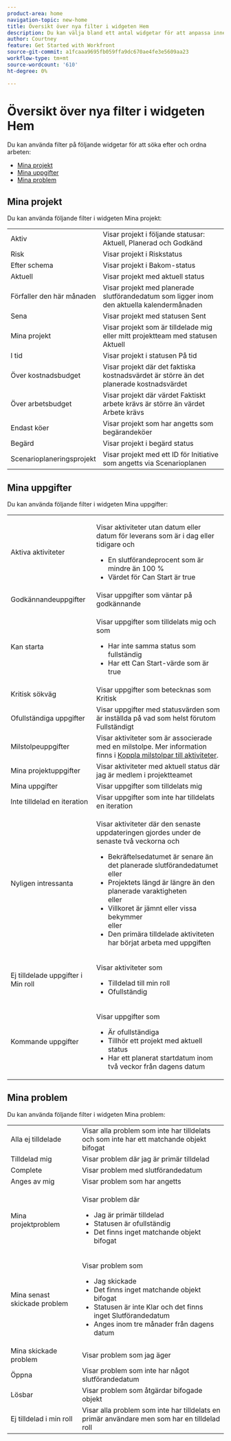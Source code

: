 ```yaml
---
product-area: home
navigation-topic: new-home
title: Översikt över nya filter i widgeten Hem
description: Du kan välja bland ett antal widgetar för att anpassa innehållet som visas på hemsidan. Dessa widgetar kan storleksändras och ordnas på hemsidan.
author: Courtney
feature: Get Started with Workfront
source-git-commit: a1fcaaa9695fb059ffa9dc670ae4fe3e5609aa23
workflow-type: tm+mt
source-wordcount: '610'
ht-degree: 0%

---
```


# Översikt över nya filter i widgeten Hem

Du kan använda filter på följande widgetar för att söka efter och ordna arbeten:

* [Mina projekt](#my-projects)
* [Mina uppgifter](#my-tasks)
* [Mina problem](#my-issues)

## Mina projekt

Du kan använda följande filter i widgeten Mina projekt:

<table>
  <tr>
    <td>Aktiv</td>
    <td>Visar projekt i följande statusar: Aktuell, Planerad och Godkänd </td>
  </tr>
  <tr>
    <td>Risk</td>
    <td>Visar projekt i Riskstatus </td>
  </tr>
  <tr>
    <td>Efter schema</td>
    <td>Visar projekt i Bakom-status</td>
  </tr>
  <tr>
    <td>Aktuell</td>
    <td>Visar projekt med aktuell status </td>
  </tr>
  <tr>
    <td>Förfaller den här månaden</td>
    <td>Visar projekt med planerade slutförandedatum som ligger inom den aktuella kalendermånaden</td>
  </tr>
  <tr>
    <td>Sena</td>
    <td>Visar projekt med statusen Sent</td>
  </tr>
  <tr>
    <td>Mina projekt</td>
    <td>Visar projekt som är tilldelade mig eller mitt projektteam med statusen Aktuell</td>
  </tr>
  <tr>
    <td>I tid</td>
    <td>Visar projekt i statusen På tid</td>
  </tr>
  <tr>
    <td>Över kostnadsbudget</td>
    <td>Visar projekt där det faktiska kostnadsvärdet är större än det planerade kostnadsvärdet</td>
  </tr>
  <tr>
    <td>Över arbetsbudget</td>
    <td>Visar projekt där värdet Faktiskt arbete krävs är större än värdet Arbete krävs</td>
  </tr>
  <tr>
    <td>Endast köer</td>
    <td>Visar projekt som har angetts som begärandeköer</td>
  </tr>
  <tr>
    <td>Begärd</td>
    <td>Visar projekt i begärd status</td>
  </tr>
  <tr>
    <td>Scenarioplaneringsprojekt</td>
    <td>Visar projekt med ett ID för Initiative som angetts via Scenarioplanen</td>
  </tr>
</table>

## Mina uppgifter

Du kan använda följande filter i widgeten Mina uppgifter:

<table>
  <tr>
    <td>Aktiva aktiviteter</td>
    <td><p>Visar aktiviteter utan datum eller datum för leverans som är i dag eller tidigare och</p>
<ul>
  <li>En slutförandeprocent som är mindre än 100 %</li>
  <li>Värdet för Can Start är true</li>
</ul>
</td>
  </tr>
   <!-- <tr>
    <td>All Unassigned Tasks</td>
    <td></td>
  </tr> -->
  <tr>
    <td>Godkännandeuppgifter</td>
    <td>Visar uppgifter som väntar på godkännande</td>
  </tr>
  <tr>
    <td>Kan starta</td>
    <td><p>Visar uppgifter som tilldelats mig och som</p>
<ul>
  <li>Har inte samma status som fullständig</li>
  <li>Har ett Can Start-värde som är true</li>
</ul>
</td>
  </tr>
  <tr>
    <td>Kritisk sökväg</td>
    <td>Visar uppgifter som betecknas som Kritisk</td>
  </tr>
  <tr>
    <td>Ofullständiga uppgifter</td>
    <td>Visar uppgifter med statusvärden som är inställda på vad som helst förutom Fullständigt</td>
  </tr>
  <tr>
    <td>Milstolpeuppgifter</td>
    <td>Visar aktiviteter som är associerade med en milstolpe. Mer information finns i <a href="/help/quicksilver/manage-work/tasks/manage-tasks/associate-milestones-with-tasks.md">Koppla milstolpar till aktiviteter</a>.
</td>
  </tr>
  <tr>
    <td>Mina projektuppgifter</td>
    <td>Visar aktiviteter med aktuell status där jag är medlem i projektteamet </td>
  </tr>
    <tr>
    <td>Mina uppgifter</td>
    <td>Visar uppgifter som tilldelats mig</td>
  </tr>
  <tr>
    <td>Inte tilldelad en iteration</td>
    <td>Visar uppgifter som inte har tilldelats en iteration</td>
  </tr>
  <tr>
    <td>Nyligen intressanta</td>
    <td><p>Visar aktiviteter där den senaste uppdateringen gjordes under de senaste två veckorna och</p>
<ul>
  <li>Bekräftelsedatumet är senare än det planerade slutförandedatumet</li>
  eller
  <li>Projektets längd är längre än den planerade varaktigheten</li>
  eller
  <li>Villkoret är jämnt eller vissa bekymmer</li>
  eller
  <li>Den primära tilldelade aktiviteten har börjat arbeta med uppgiften</li>
</ul>
</td>
  </tr>
  <tr>
    <td>Ej tilldelade uppgifter i Min roll</td>
    <td><p>Visar aktiviteter som</p>
<ul>
  <li>Tilldelad till min roll</li>
  <li>Ofullständig</li>
</ul>
</td>
  </tr>
  <tr>
    <td>Kommande uppgifter</td>
    <td><p>Visar uppgifter som</p>
<ul>
  <li>Är ofullständiga</li>
  <li>Tillhör ett projekt med aktuell status</li>
  <li>Har ett planerat startdatum inom två veckor från dagens datum</li>
</ul>
</td>
  </tr>
</table>

## Mina problem

Du kan använda följande filter i widgeten Mina problem:

<table>
<tr>
    <td>Alla ej tilldelade</td>
    <td>Visar alla problem som inte har tilldelats och som inte har ett matchande objekt bifogat </td>
  </tr>
  <tr>
    <td>Tilldelad mig</td>
    <td>Visar problem där jag är primär tilldelad</td>
  </tr>
  <tr>
    <td>Complete</td>
    <td>Visar problem med slutförandedatum </td>
  </tr>
  <tr>
    <td>Anges av mig</td>
    <td>Visar problem som har angetts</td>
  </tr>
  <tr>
    <td>Mina projektproblem</td>
    <td><p>Visar problem där</p>
<ul>
  <li>Jag är primär tilldelad</li>
  <li>Statusen är ofullständig</li>
  <li>Det finns inget matchande objekt bifogat</li>
</ul>
</td>
  </tr>
    <tr>
    <td>Mina senast skickade problem</td>
    <td><p>Visar problem som</p>
<ul>
  <li>Jag skickade</li>
  <li>Det finns inget matchande objekt bifogat</li>
  <li>Statusen är inte Klar och det finns inget Slutförandedatum</li>
  <li>Anges inom tre månader från dagens datum</li>
</ul>
</td>
  </tr>
    </tr>
    <tr>
    <td>Mina skickade problem</td>
    <td>Visar problem som jag äger</td>
  </tr>
  <tr>
    <td>Öppna</td>
    <td>Visar problem som inte har något slutförandedatum</td>
  </tr>
  <tr>
    <td>Lösbar</td>
    <td>Visar problem som åtgärdar bifogade objekt</td>
  </tr>
  <tr>
    <td>Ej tilldelad i min roll</td>
    <td>Visar alla problem som inte har tilldelats en primär användare men som har en tilldelad roll </td>
  </tr>
</table>